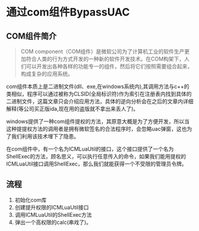 # 通过com组件BypassUAC

## COM组件简介

> COM component（COM组件）是微软公司为了计算机工业的软件生产更加符合人类的行为方式开发的一种新的软件开发技术。在COM构架下，人们可以开发出各种各样的功能专一的组件，然后将它们按照需要组合起来，构成复杂的应用系统。

com组件本质上是二进制文件\(dll、exe,在windows系统内\),其调用方法与c++的类相似，程序可以通过被称为CLSID\(全局标识符\)作为索引在注册表内找到具体的二进制文件，这篇文章只会介绍应用方法，具体的逆向分析会在之后的文章内详细解释\(等公司买正版ida,现在用的盗版就不拿出来丢人了\)。

windows提供了一种com组件提权的方法，其原意大概是为了方便开发，所以当这种提提权方法的调用者是拥有微软签名的合法程序时，会忽略uac弹窗，这也为了我们利用该技术埋下了隐患。

在com组件中，有一个名为ICMLuaUtil的接口，这个接口提供了一个名为ShellExec的方法，顾名思义，可以执行任意传入的命令，如果我们能用提权的ICMLuaUtil接口调用ShellExec，那么我们就能获得一个不受限的管理员令牌。

## 流程

1. 初始化com库
2. 创建提升权限的ICMLuaUtil接口
3. 调用ICMLuaUtil的ShellExec方法
4. 弹出一个高权限的calc\(串戏了\)。

